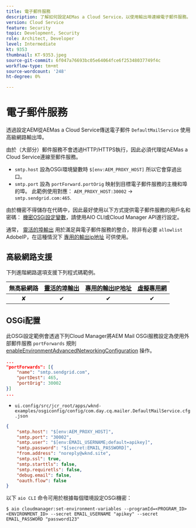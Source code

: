 ```yaml
---
title: 電子郵件服務
description: 了解如何設定AEMas a Cloud Service，以使用輸出埠連線電子郵件服務。
version: Cloud Service
feature: Security
topic: Development, Security
role: Architect, Developer
level: Intermediate
kt: 9353
thumbnail: KT-9353.jpeg
source-git-commit: 6f047a76693bc05e64064fce6f25348037749f4c
workflow-type: tm+mt
source-wordcount: '248'
ht-degree: 0%

---
```



# 電子郵件服務

透過設定AEM從AEMas a Cloud Service傳送電子郵件 `DefaultMailService` 使用高級網路輸出埠。

由於（大部分）郵件服務不會透過HTTP/HTTPS執行，因此必須代理從AEMas a Cloud Service連線至郵件服務。

+ `smtp.host` 設為OSGi環境變數時 `$[env:AEM_PROXY_HOST]` 所以它會穿過出口。
+ `smtp.port` 設為 `portForward.portOrig` 映射到目標電子郵件服務的主機和埠的埠。 此範例使用對應： `AEM_PROXY_HOST:30002` → `smtp.sendgrid.com:465`.

由於機密不得儲存在代碼中，因此最好使用以下方式提供電子郵件服務的用戶名和密碼： [機密OSGi設定變數](https://experienceleague.adobe.com/docs/experience-manager-cloud-service/implementing/deploying/configuring-osgi.html#secret-configuration-values)，請使用AIO CLI或Cloud Manager API進行設定。

通常， [靈活的埠輸出](../flexible-port-egress.md) 用於滿足與電子郵件服務的整合，除非有必要 `allowlist` AdobeIP，在這種情況下 [專用的輸出ip地址](../dedicated-egress-ip-address.md) 可供使用。

## 高級網路支援

下列進階網路選項支援下列程式碼範例。

| 無高級網路 | [靈活的埠輸出](../flexible-port-egress.md) | [專用的輸出IP地址](../dedicated-egress-ip-address.md) | [虛擬專用網](../vpn.md) |
|:-----:|:-----:|:------:|:---------:|
| ✘ | ✔ | ✔ | ✔ |

## OSGi配置

此OSGi設定範例會透過下列Cloud Manager將AEM Mail OSGi服務設定為使用外部郵件服務 `portForwards` 規則 [enableEnvironmentAdvancedNetworkingConfiguration](https://www.adobe.io/experience-cloud/cloud-manager/reference/api/#operation/enableEnvironmentAdvancedNetworkingConfiguration) 操作。

```json
...
"portForwards": [{
    "name": "smtp.sendgrid.com",
    "portDest": 465,
    "portOrig": 30002
}]
...
```

+ `ui.config/src/jcr_root/apps/wknd-examples/osgiconfig/config/com.day.cq.mailer.DefaultMailService.cfg.json`

```json
{
    "smtp.host": "$[env:AEM_PROXY_HOST]",
    "smtp.port": "30002",
    "smtp.user": "$[env:EMAIL_USERNAME;default=apikey]",
    "smtp.password": "$[secret:EMAIL_PASSWORD]",
    "from.address": "noreply@wknd.site",
    "smtp.ssl": true,
    "smtp.starttls": false, 
    "smtp.requiretls": false,
    "debug.email": false,
    "oauth.flow": false
}
```

以下 `aio CLI` 命令可用於根據每個環境設定OSGi機密：

```shell
$ aio cloudmanager:set-environment-variables --programId=<PROGRAM_ID> <ENVIRONMENT_ID> --secret EMAIL_USERNAME "apikey" --secret EMAIL_PASSWORD "password123"
```
